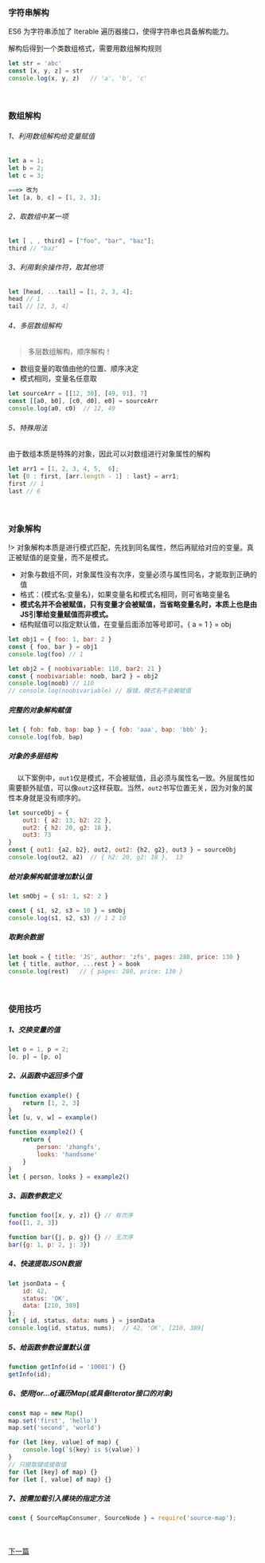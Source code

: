 ### 字符串解构
ES6 为字符串添加了 Iterable 遍历器接口，使得字符串也具备解构能力。

解构后得到一个类数组格式，需要用数组解构规则
```javascript
let str = 'abc'
const [x, y, z] = str
console.log(x, y, z)   // 'a', 'b', 'c'
```

&emsp;
### 数组解构
###### 1、利用数组解构给变量赋值
```javascript
let a = 1;
let b = 2;
let c = 3;

===> 改为
let [a, b, c] = [1, 2, 3];
```

###### 2、取数组中某一项
```javascript
let [ , , third] = ["foo", "bar", "baz"];
third // "baz"
```

###### 3、利用剩余操作符，取其他项
```javascript
let [head, ...tail] = [1, 2, 3, 4];
head // 1
tail // [2, 3, 4]
```

###### 4、多层数组解构
> 多层数组解构，顺序解构！
- 数组变量的取值由他的位置、顺序决定
- 模式相同，变量名任意取
```javascript
let sourceArr = [[12, 30], [49, 91], 7]
const [[a0, b0], [c0, d0], e0] = sourceArr
console.log(a0, c0)  // 12, 49
```

###### 5、特殊用法
由于数组本质是特殊的对象，因此可以对数组进行对象属性的解构
```javascript
let arr1 = [1, 2, 3, 4, 5,  6];
let {0 : first, [arr.length - 1] : last} = arr1;
first // 1
last // 6
```

&emsp;
### 对象解构
!> 对象解构本质是进行模式匹配，先找到同名属性，然后再赋给对应的变量。真正被赋值的是变量，而不是模式。

- 对象与数组不同，对象属性没有次序，变量必须与属性同名，才能取到正确的值
- 格式：{模式名:变量名}，如果变量名和模式名相同，则可省略变量名
- **模式名并不会被赋值，只有变量才会被赋值，当省略变量名时，本质上也是由JS引擎给变量赋值而非模式。**
- 结构赋值可以指定默认值，在变量后面添加等号即可。{ a = 1 } = obj

```javascript
let obj1 = { foo: 1, bar: 2 }
const { foo, bar } = obj1
console.log(foo) // 1

let obj2 = { noobivariable: 110, bar2: 21 }
const { noobivariable: noob, bar2 } = obj2
console.log(noob) // 110
// console.log(noobivariable) // 报错，模式名不会被赋值
```

##### 完整的对象解构赋值
```javascript
let { fob: fob, bap: bap } = { fob: 'aaa', bap: 'bbb' };
console.log(fob, bap)
```


##### 对象的多层结构
&emsp; 以下案例中，`out1`仅是模式，不会被赋值，且必须与属性名一致。外层属性如需要额外赋值，可以像`out2`这样获取。当然，`out2`书写位置无关，因为对象的属性本身就是没有顺序的。
```javascript
let sourceObj = {
    out1: { a2: 13, b2: 22 },
    out2: { h2: 20, g2: 18 },
    out3: 73
}
const { out1: {a2, b2}, out2, out2: {h2, g2}, out3 } = sourceObj
console.log(out2, a2)  // { h2: 20, g2: 18 },  13
```

##### 给对象解构赋值增加默认值
```javascript
let smObj = { s1: 1, s2: 2 }

const { s1, s2, s3 = 10 } = smObj
console.log(s1, s2, s3) // 1 2 10
```

##### 取剩余数据
```javascript
let book = { title: 'JS', author: 'zfs', pages: 280, price: 130 }
let { title, author, ...rest } = book
console.log(rest)   // { pages: 280, price: 130 }
```

&emsp;
### 使用技巧
##### 1、交换变量的值
```javascript
let o = 1, p = 2;
[o, p] = [p, o]
```

##### 2、从函数中返回多个值
```javascript
function example() {
    return [1, 2, 3]
}
let [u, v, w] = example()

function example2() {
    return {
        person: 'zhangfs',
        looks: 'handsome'
    }
}
let { person, looks } = example2()
```

##### 3、函数参数定义
```javascript
function foo([x, y, z]) {} // 有次序
foo([1, 2, 3])

function bar({j, p, g}) {} // 无次序
bar({g: 1, p: 2, j: 3})
```

##### 4、快速提取JSON数据
```javascript
let jsonData = {
    id: 42,
    status: 'OK',
    data: [210, 389]
};
let { id, status, data: nums } = jsonData
console.log(id, status, nums);  // 42, 'OK', [210, 389]
```

##### 5、给函数参数设置默认值
```javascript
function getInfo(id = '10001') {}
getInfo(id);
```

##### 6、使用for...of遍历Map(或具备Iterator接口的对象)
```javascript
const map = new Map()
map.set('first', 'hello')
map.set('second', 'world')

for (let [key, value] of map) {
    console.log(`${key} is ${value}`)
}
// 只提取键或提取值
for (let [key] of map) {}
for (let [, value] of map) {}
```

##### 7、按需加载引入模块的指定方法
```javascript
const { SourceMapConsumer, SourceNode } = require('source-map');
```


&emsp; <br/>
&emsp; <br/>
[下一篇](/ES6/String)